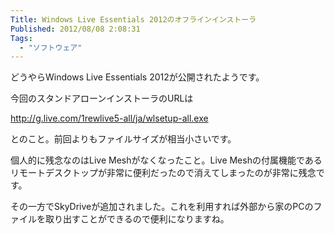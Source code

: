 ```yaml
---
Title: Windows Live Essentials 2012のオフラインインストーラ
Published: 2012/08/08 2:08:31
Tags:
  - "ソフトウェア"
---
```

どうやらWindows Live Essentials 2012が公開されたようです。

今回のスタンドアローンインストーラのURLは

http://g.live.com/1rewlive5-all/ja/wlsetup-all.exe

とのこと。前回よりもファイルサイズが相当小さいです。

個人的に残念なのはLive Meshがなくなったこと。Live Meshの付属機能であるリモートデスクトップが非常に便利だったので消えてしまったのが非常に残念です。

その一方でSkyDriveが追加されました。これを利用すれば外部から家のPCのファイルを取り出すことができるので便利になりますね。
